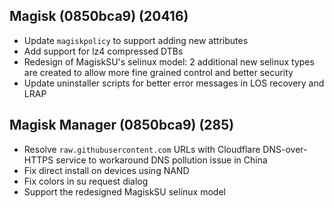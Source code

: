 ## Magisk (0850bca9) (20416)
- Update `magiskpolicy` to support adding new attributes
- Add support for lz4 compressed DTBs
- Redesign of MagiskSU's selinux model: 2 additional new selinux types are created to allow more fine grained control and better security
- Update uninstaller scripts for better error messages in LOS recovery and LRAP

## Magisk Manager (0850bca9) (285)
- Resolve `raw.githubusercontent.com` URLs with Cloudflare DNS-over-HTTPS service to workaround DNS pollution issue in China
- Fix direct install on devices using NAND
- Fix colors in su request dialog
- Support the redesigned MagiskSU selinux model
